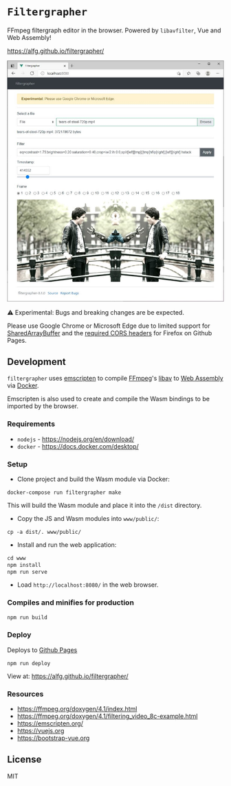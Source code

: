# `Filtergrapher`
FFmpeg filtergraph editor in the browser. Powered by `libavfilter`, Vue and Web Assembly!

https://alfg.github.io/filtergrapher/

![screenshot](screenshot.jpg)

⚠️ Experimental: Bugs and breaking changes are be expected.

Please use Google Chrome or Microsoft Edge due to limited support for [SharedArrayBuffer](https://caniuse.com/sharedarraybuffer) and the [required CORS headers](https://developer.mozilla.org/en-US/docs/Web/JavaScript/Reference/Global_Objects/SharedArrayBuffer) for Firefox on Github Pages.

## Development
`filtergrapher` uses [emscripten](https://emscripten.org/) to compile [FFmpeg](https://ffmpeg.org)'s [libav](https://ffmpeg.org/doxygen/4.1/index.html) to [Web Assembly](https://webassembly.org/) via [Docker](https://www.docker.com/).

Emscripten is also used to create and compile the Wasm bindings to be imported by the browser.

### Requirements
* `nodejs` - https://nodejs.org/en/download/
* `docker` - https://docs.docker.com/desktop/

### Setup 
* Clone project and build the Wasm module via Docker:
```
docker-compose run filtergrapher make
```

This will build the Wasm module and place it into the `/dist` directory.

* Copy the JS and Wasm modules into `www/public/`:
```
cp -a dist/. www/public/
```

* Install and run the web application:
```
cd www
npm install
npm run serve
```

* Load `http://localhost:8080/` in the web browser.

### Compiles and minifies for production
```
npm run build
```

### Deploy
Deploys to [Github Pages](https://pages.github.com/)
```
npm run deploy
```

View at: https://alfg.github.io/filtergrapher/

### Resources
* https://ffmpeg.org/doxygen/4.1/index.html
* https://ffmpeg.org/doxygen/4.1/filtering_video_8c-example.html
* https://emscripten.org/
* https://vuejs.org
* https://bootstrap-vue.org

## License
MIT